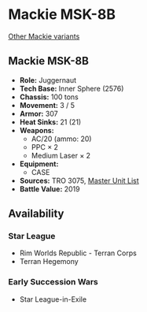 # Mackie MSK-8B

[Other Mackie variants](../mackie.md)

## Mackie MSK-8B
- **Role:** Juggernaut
- **Tech Base:** Inner Sphere (2576)
- **Chassis:** 100 tons
- **Movement:** 3 / 5
- **Armor:** 307
- **Heat Sinks:** 21 (21)
- **Weapons:**
  - AC/20 (ammo: 20)
  - PPC × 2
  - Medium Laser × 2
- **Equipment:**
  - CASE
- **Sources:** TRO 3075, [Master Unit List](http://masterunitlist.info/Unit/Details/1974/mackie-msk-8b)
- **Battle Value:** 2019

## Availability

### Star League
- Rim Worlds Republic - Terran Corps
- Terran Hegemony

### Early Succession Wars
- Star League-in-Exile

